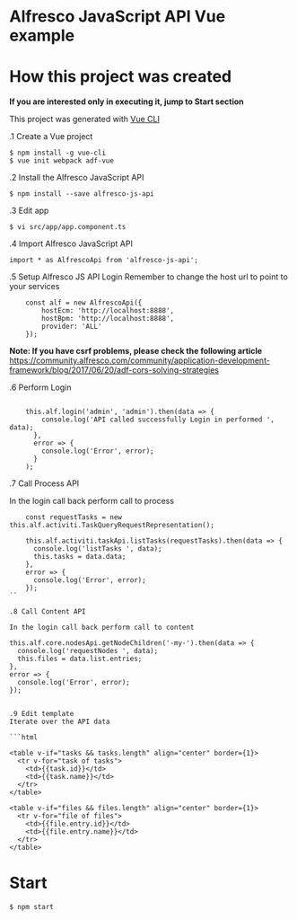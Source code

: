 # Alfresco JavaScript API Vue example

# How this project was created

**If you are interested only in executing it, jump to Start section**

This project was generated with [Vue CLI](https://github.com/vuejs/vue-cli)

.1 Create a Vue project

```
$ npm install -g vue-cli
$ vue init webpack adf-vue

```

.2 Install the Alfresco JavaScript API
```
$ npm install --save alfresco-js-api
```

.3 Edit app

```
$ vi src/app/app.component.ts
```

.4 Import Alfresco JavaScript API
```
import * as AlfrescoApi from 'alfresco-js-api';
```

.5 Setup Alfresco JS API Login
Remember to change the host url to point to your services

```
    const alf = new AlfrescoApi({
        hostEcm: 'http://localhost:8888',
        hostBpm: 'http://localhost:8888',
        provider: 'ALL'
    });
```

**Note: If you have csrf problems, please check the following article**
https://community.alfresco.com/community/application-development-framework/blog/2017/06/20/adf-cors-solving-strategies


.6 Perform Login
```

    this.alf.login('admin', 'admin').then(data => {
        console.log('API called successfully Login in performed ', data);
      },
      error => {
        console.log('Error', error);
      }
    );

```

.7 Call Process API

In the login call back perform call to process

```
    const requestTasks = new this.alf.activiti.TaskQueryRequestRepresentation();

    this.alf.activiti.taskApi.listTasks(requestTasks).then(data => {
      console.log('listTasks ', data);
      this.tasks = data.data;
    },
    error => {
      console.log('Error', error);
    });
``

.8 Call Content API

In the login call back perform call to content

```
    this.alf.core.nodesApi.getNodeChildren('-my-').then(data => {
      console.log('requestNodes ', data);
      this.files = data.list.entries;
    },
    error => {
      console.log('Error', error);
    });

```

.9 Edit template
Iterate over the API data

```html

<table v-if="tasks && tasks.length" align="center" border={1}>
  <tr v-for="task of tasks">
    <td>{{task.id}}</td>
    <td>{{task.name}}</td>
  </tr>
</table>

<table v-if="files && files.length" align="center" border={1}>
  <tr v-for="file of files">
    <td>{{file.entry.id}}</td>
    <td>{{file.entry.name}}</td>
  </tr>
</table>

```

# Start

```
$ npm start
```

